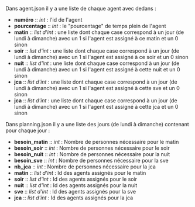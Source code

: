 Dans agent.json il y a une liste de chaque agent avec dedans :
   - **numéro** :: *int*      : l'id de l'agent
   - **pourcentage** :: *int*       : le "pourcentage" de temps plein de l'agent
   - **matin** :: *list d'int*      : une liste dont chaque case correspond à un jour (de lundi à dimanche) 
   avec un 1 si l'agent est assigné à ce matin et un 0 sinon
   - **soir** :: *list d'int*      : une liste dont chaque case correspond à un jour (de lundi à dimanche) 
   avec un 1 si l'agent est assigné à ce soir et un 0 sinon
   - **nuit** :: *list d'int*      : une liste dont chaque case correspond à un jour (de lundi à dimanche) 
   avec un 1 si l'agent est assigné à cette nuit et un 0 sinon
   - **jca** :: *list d'int*      : une liste dont chaque case correspond à un jour (de lundi à dimanche) 
   avec un 1 si l'agent est assigné à cette sve et un 0 sinon
   - **jca** :: *list d'int*      : une liste dont chaque case correspond à un jour (de lundi à dimanche) 
   avec un 1 si l'agent est assigné à cette jca et un 0 sinon


Dans planning.json il y a une liste des jours (de lundi à dimanche) contenant pour chaque jour :
   - **besoin_matin**  :: *int*     : Nombre de personnes nécessaire pour le matin
   - **besoin_soir**  :: *int*     : Nombre de personnes nécessaire pour le soir
   - **besoin_nuit**  :: *int*     : Nombre de personnes nécessaire pour la nuit
   - **besoin_sve**  :: *int*     : Nombre de personnes nécessaire pour la sve
   - **nb_jca**  :: *int*     : Nombre de personnes nécessaire pour la jca
   - **matin**  :: *list d'int*     : Id des agents assignés pour le matin
   - **soir**  :: *list d'int*     : Id des agents assignés pour le soir
   - **nuit**  :: *list d'int*     : Id des agents assignés pour la nuit
   - **sve**  :: *list d'int*     : Id des agents assignés pour la sve
   - **jca**  :: *list d'int*     : Id des agents assignés pour la jca
